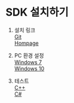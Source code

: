 
# SDK 설치하기

1. 설치 링크
<br> [Git](https://github.com/CREVIS/Camera/tree/master/MCam40)
<br> [Hompage](https://crevis.co.kr/Customer/download)

2. PC 환경 설정
<br> [Windows 7](https://github.com/CREVIS/Camera/blob/master/SDK%20%EC%84%A4%EC%B9%98%ED%95%98%EA%B8%B0/C%2B%2B.md)
<br> [Windows 10](https://github.com/CREVIS/Camera/blob/master/SDK%20%EC%84%A4%EC%B9%98%ED%95%98%EA%B8%B0/C%2B%2B.md)


3. 테스트
<br> [C++](https://github.com/CREVIS/Camera/blob/master/SDK%20%EC%84%A4%EC%B9%98%ED%95%98%EA%B8%B0/C%2B%2B.md)
<br> [C#](https://github.com/CREVIS/Camera/blob/master/SDK%20%EC%84%A4%EC%B9%98%ED%95%98%EA%B8%B0/C%23.md)
